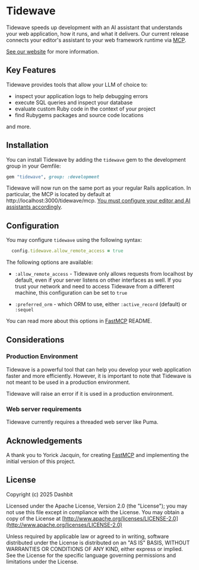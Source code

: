 # Tidewave

Tidewave speeds up development with an AI assistant that understands your web application,
how it runs, and what it delivers. Our current release connects your editor's
assistant to your web framework runtime via [MCP](https://modelcontextprotocol.io/).

[See our website](https://tidewave.ai) for more information.

## Key Features

Tidewave provides tools that allow your LLM of choice to:

- inspect your application logs to help debugging errors
- execute SQL queries and inspect your database
- evaluate custom Ruby code in the context of your project
- find Rubygems packages and source code locations

and more.

## Installation

You can install Tidewave by adding the `tidewave` gem to the development group in your Gemfile:

```ruby
gem "tidewave", group: :development
```

Tidewave will now run on the same port as your regular Rails application.
In particular, the MCP is located by default at http://localhost:3000/tidewave/mcp.
[You must configure your editor and AI assistants accordingly](https://hexdocs.pm/tidewave/mcp.html).

## Configuration

You may configure `tidewave` using the following syntax:

```ruby
  config.tidewave.allow_remote_access = true
```

The following options are available:

  * `:allow_remote_access` - Tidewave only allows requests from localhost by default, even if your server listens on other interfaces as well. If you trust your network and need to access Tidewave from a different machine, this configuration can be set to `true`

  * `:preferred_orm` - which ORM to use, either `:active_record` (default) or `:sequel`

You can read more about this options in [FastMCP](https://github.com/yjacquin/fast_mcp) README.

## Considerations

### Production Environment

Tidewave is a powerful tool that can help you develop your web application faster and more efficiently.
However, it is important to note that Tidewave is not meant to be used in a production environment.

Tidewave will raise an error if it is used in a production environment.

### Web server requirements

Tidewave currently requires a threaded web server like Puma.

## Acknowledgements

A thank you to Yorick Jacquin, for creating [FastMCP](https://github.com/yjacquin/fast_mcp) and implementing the initial version of this project.

## License

Copyright (c) 2025 Dashbit

Licensed under the Apache License, Version 2.0 (the "License");
you may not use this file except in compliance with the License.
You may obtain a copy of the License at [http://www.apache.org/licenses/LICENSE-2.0](http://www.apache.org/licenses/LICENSE-2.0)

Unless required by applicable law or agreed to in writing, software
distributed under the License is distributed on an "AS IS" BASIS,
WITHOUT WARRANTIES OR CONDITIONS OF ANY KIND, either express or implied.
See the License for the specific language governing permissions and
limitations under the License.
